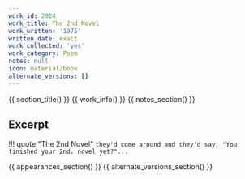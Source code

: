 ```yaml
---
work_id: 2924
work_title: The 2nd Novel
work_written: '1975'
written_date: exact
work_collected: 'yes'
work_category: Poem
notes: null
icon: material/book
alternate_versions: []
---
```


{{ section_title() }}
{{ work_info() }}
{{ notes_section() }}
## Excerpt
!!! quote "The 2nd Novel"
    ```
    they'd come around and
    they'd say,
    "You finished your
    2nd. novel yet?"...
    ```

{{ appearances_section() }}
{{ alternate_versions_section() }}